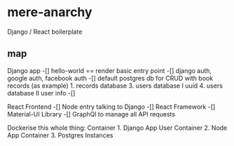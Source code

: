 # mere-anarchy
Django / React boilerplate

## map
Django app
-[] hello-world == render basic entry point
-[] django auth, google auth, facebook auth
-[] default postgres db for CRUD with book records (as example)
    1. records database
    3. users database I uuid
    4. users database II user info
-[] 

React Frontend
-[] Node entry talking to Django
-[] React Framework
-[] Material-UI Library 
-[] GraphQl to manage all API requests

Dockerise this whole thing:
Container 1. Django App User
Container 2. Node App
Container 3. Postgres Instances